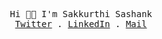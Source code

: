 <p align="center">
  <samp>
    Hi 👋🏻 I'm Sakkurthi Sashank
    <br/>
    <a href="https://twitter.com/sashank_sakku">Twitter</a> .
    <a href="https://www.linkedin.com/in/sakkurthi-sashank/">LinkedIn</a> .
    <a href="mailto:sakkkurthisashak@gmail.com">Mail</a>
  </samp>
</p>

